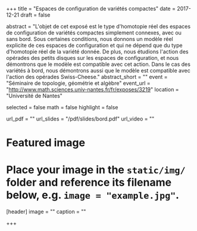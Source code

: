 +++
title = "Espaces de configuration de variétés compactes"
date = 2017-12-21
draft = false

abstract = "L'objet de cet exposé est le type d'homotopie réel des espaces de configuration de variétés compactes simplement connexes, avec ou sans bord. Sous certaines conditions, nous donnons un modèle réel explicite de ces espaces de configuration et qui ne dépend que du type d'homotopie réel de la variété donnée. De plus, nous étudions l'action des opérades des petits disques sur les espaces de configuration, et nous démontrons que le modèle est compatible avec cet action. Dans le cas des variétés à bord, nous démontrons aussi que le modèle est compatible avec l'action des opérades Swiss-Cheese."
abstract_short = ""
event = "Séminaire de topologie, géométrie et algèbre"
event_url = "http://www.math.sciences.univ-nantes.fr/fr/exposes/3219"
location = "Université de Nantes"

selected = false
math = false
highlight = false

url_pdf = ""
url_slides = "/pdf/slides/bord.pdf"
url_video = ""

# Featured image
# Place your image in the `static/img/` folder and reference its filename below, e.g. `image = "example.jpg"`.
[header]
image = ""
caption = ""

+++
